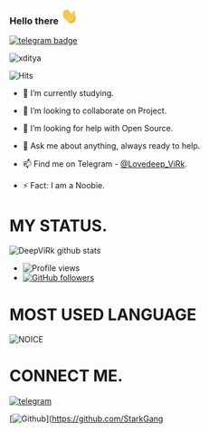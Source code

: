 ### Hello there <img src="https://raw.githubusercontent.com/ABSphreak/ABSphreak/master/gifs/Hi.gif" width="30px">

[![telegram badge](https://img.shields.io/badge/Lovedeep-ViRk-30302f?style=flat&logo=telegram)](https://t.me/Lovedeep_ViRk)

<p align="left"> <img src="https://komarev.com/ghpvc/?username=Lovedeep-ViRk&label=Views&color=blue&style=plastic" alt="xditya" /> </p>

![Hits](https://hits.seeyoufarm.com/api/count/incr/badge.svg?url=https://github.com/Lovedeep-ViRk/)

- 🔭 I’m currently studying.

- 👬 I’m looking to collaborate on Project.

- 👀 I’m looking for help with Open Source.

- 💬 Ask me about anything, always ready to help.

- 📫 Find me on Telegram - [@Lovedeep_ViRk](https://t.me/Lovedeep_ViRk).

- ⚡ Fact: I am a Noobie.

# MY STATUS.

![DeepViRk github stats](https://github-readme-stats.vercel.app/api?username=Lovedeep-ViRk&show_icons=true&theme=midnight-purple)
- ![Profile views](https://gpvc.arturio.dev/Lovedeep-ViRk)
- [![GitHub followers](https://img.shields.io/github/followers/Lovedeep-ViRk.svg?style=social&label=Follow&maxAge=2592000)](https://github.com/Starkgang?tab=followers)
# MOST USED LANGUAGE

![NOICE](https://github-readme-stats.vercel.app/api/top-langs/?username=Lovedeep-ViRk&theme=blue-green)

# CONNECT ME.

[![telegram](https://img.shields.io/badge/DEEPVIRK-ffffff?style=for-the-badge&logo=telegram)](https://t.me/Lovedeep_ViRk)

[![Github](https://img.shields.io/badge/STARKGANG-ffffff?style=for-the-badge&logo=github)](https://github.com/StarkGang
